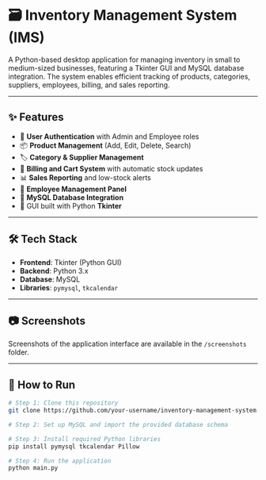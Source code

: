 # 🗃️ Inventory Management System (IMS)

A Python-based desktop application for managing inventory in small to medium-sized businesses, featuring a Tkinter GUI and MySQL database integration. The system enables efficient tracking of products, categories, suppliers, employees, billing, and sales reporting.

---

## ✨ Features

- 🔐 **User Authentication** with Admin and Employee roles  
- 📦 **Product Management** (Add, Edit, Delete, Search)  
- 🏷️ **Category & Supplier Management**  
- 🧾 **Billing and Cart System** with automatic stock updates  
- 📊 **Sales Reporting** and low-stock alerts  
- 👤 **Employee Management Panel**  
- 📁 **MySQL Database Integration**  
- 📸 GUI built with Python **Tkinter**

---

## 🛠️ Tech Stack

- **Frontend**: Tkinter (Python GUI)  
- **Backend**: Python 3.x  
- **Database**: MySQL  
- **Libraries**: `pymysql`, `tkcalendar`

---

## 📷 Screenshots

Screenshots of the application interface are available in the `/screenshots` folder.

---

## 🚀 How to Run

```bash
# Step 1: Clone this repository
git clone https://github.com/your-username/inventory-management-system.git

# Step 2: Set up MySQL and import the provided database schema

# Step 3: Install required Python libraries
pip install pymysql tkcalendar Pillow

# Step 4: Run the application
python main.py
